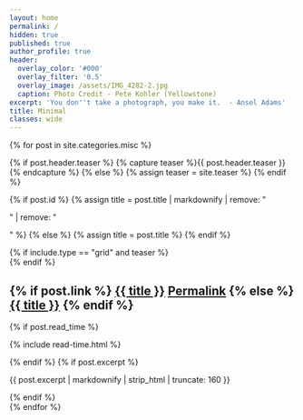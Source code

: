 ```yaml
---
layout: home
permalink: /
hidden: true
published: true
author_profile: true
header:
  overlay_color: '#000'
  overlay_filter: '0.5'
  overlay_image: /assets/IMG_4282-2.jpg
  caption: Photo Credit - Pete Kohler (Yellowstone)
excerpt: 'You don''t take a photograph, you make it.  - Ansel Adams'
title: Minimal 
classes: wide
---
```



{% for post in site.categories.misc %}

  {% if post.header.teaser %}
    {% capture teaser %}{{ post.header.teaser }}{% endcapture %}
  {% else %}
    {% assign teaser = site.teaser %}
  {% endif %}

  {% if post.id %}
    {% assign title = post.title | markdownify | remove: "<p>" | remove: "</p>" %}
  {% else %}
    {% assign title = post.title %}
  {% endif %}

  <div class="{{ include.type | default: "list" }}__item">
    <article class="archive__item" itemscope itemtype="http://schema.org/CreativeWork">
      {% if include.type == "grid" and teaser %}
        <div class="archive__item-teaser">
          <img src=
            {% if teaser contains "://" %}
              "{{ teaser }}"
            {% else %}
              "{{ teaser | relative_url }}"
            {% endif %}
            alt="">
        </div>
      {% endif %}
      <h2 class="archive__item-title" itemprop="headline">
        {% if post.link %}
          <a href="{{ post.link }}">{{ title }}</a> <a href="{{ post.url | relative_url }}" rel="permalink"><i class="fas fa-link" aria-hidden="true" title="permalink"></i><span class="sr-only">Permalink</span></a>
        {% else %}
          <a href="{{ post.url | relative_url }}" rel="permalink">{{ title }}</a>
        {% endif %}
      </h2>
      {% if post.read_time %}
        <p class="page__meta"><i class="far fa-clock" aria-hidden="true"></i> {% include read-time.html %}</p>
      {% endif %}
      {% if post.excerpt %}<p class="archive__item-excerpt" itemprop="description">{{ post.excerpt | markdownify | strip_html | truncate: 160 }}</p>{% endif %}
    </article>
  </div>
{% endfor %}
